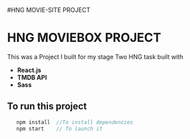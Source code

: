 #HNG MOVIE-SITE PROJECT

# HNG MOVIEBOX PROJECT

This was a Project I built for my stage Two HNG task built with

- **React.js**
- **TMDB API**
- **Sass**

## To run this project

```javascript
   npm install  //To install dependencies
   npm start    // To launch it
```
